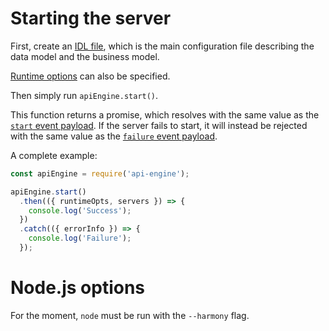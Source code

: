 # Starting the server

First, create an [IDL file](idl.md), which is the
main configuration file describing the data model and the business model.

[Runtime options](runtime.md) can also be specified.

Then simply run `apiEngine.start()`.

This function returns a promise, which resolves with the same value as the
[`start` event payload](events.md#start-information).
If the server fails to start, it will instead be rejected with the same value
as the [`failure` event payload](events.md#error-information).

A complete example:

<!-- eslint-disable no-unused-vars, no-undef, strict, no-console,
no-restricted-globals, unicorn/catch-error-name, promise/always-return,
promise/prefer-await-to-then -->
```javascript
const apiEngine = require('api-engine');

apiEngine.start()
  .then(({ runtimeOpts, servers }) => {
    console.log('Success');
  })
  .catch(({ errorInfo }) => {
    console.log('Failure');
  });
```

# Node.js options

For the moment, `node` must be run with the `--harmony` flag.

